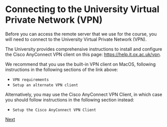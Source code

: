 # Connecting to the University Virtual Private Network (VPN)

Before you can access the remote server that we use for the course,
you will need to connect to the University Virtual Private Network (VPN).

The University provides comprehensive instructions to install and configure
the Cisco AnyConnect VPN client on this page:
<https://help.it.ox.ac.uk/vpn>.

We recommend that you use the built-in VPN client on MacOS,
following instructions in the following sections of the link above:

- `VPN requirements`
- `Setup an alternate VPN client`

Alternatively, you may use the Cisco AnyConnect VPN Client,
in which case you should follow instructions in the following section instead:

- `Setup the Cisco AnyConnect VPN Client`

[Next](ssh_ccb.md)
